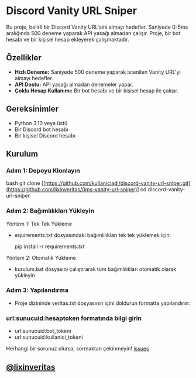 # Discord Vanity URL Sniper

Bu proje, belirli bir Discord Vanity URL'sini almayı hedefler. Saniyede 0-5ms aralığında 500 deneme yaparak API yasağı almadan çalışır. Proje, bir bot hesabı ve bir kişisel hesap ekleyerek çalışmaktadır.

## Özellikler

- **Hızlı Deneme:** Saniyede 500 deneme yaparak istenilen Vanity URL'yi almayı hedefler.
- **API Dostu:** API yasağı almadan denemeler yapar.
- **Çoklu Hesap Kullanımı:** Bir bot hesabı ve bir kişisel hesap ile çalışır.

## Gereksinimler

- Python 3.10 veya üstü
- Bir Discord bot hesabı
- Bir kişisel Discord hesabı

## Kurulum

### Adım 1: Depoyu Klonlayın

bash
git clone [[https://github.com/kullaniciadi/discord-vanity-url-sniper.git](https://github.com/lixinveritas/0ms-vanity-url-sniper)]
cd discord-vanity-url-sniper

### Adım 2: Bağımlılıkları Yükleyin

Yöntem 1: Tek Tek Yükleme
- equirements.txt dosyasındaki bağımlılıkları tek tek yüklemek için:

  pip install -r requirements.txt

Yöntem 2: Otomatik Yükleme
- kurulum.bat dosyasını çalıştırarak tüm bağımlılıkları otomatik olarak yükleyin

### Adım 3: Yapılandırma
- Proje dizininde veritas.txt dosyasının içini doldurun formatta yapılandırın:

### url:sunucuid:hesaptoken formatında bilgi girin
- url:sunucuid:bot_tokeni
- url:sunucuid:kullanici_tokeni

Herhangi bir sorunuz olursa, sormaktan çekinmeyin! 
[issues](https://github.com/lixinveritas/0ms-vanity-url-sniper/issues)

## [@lixinveritas](https://discordapp.com/users/718287701987688491)
